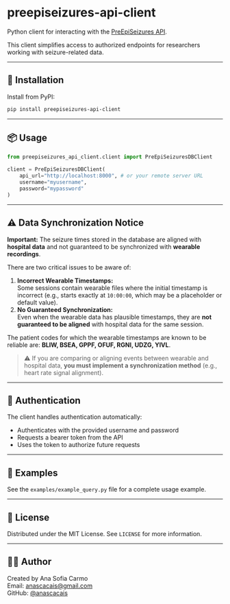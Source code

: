 # preepiseizures-api-client

Python client for interacting with the [PreEpiSeizures API](https://github.com/anascacais/preepiseizures-api).

This client simplifies access to authorized endpoints for researchers working with seizure-related data.

---

## 🚀 Installation

Install from PyPI:

```bash
pip install preepiseizures-api-client
```

---

## 📦 Usage

```python
from preepiseizures_api_client.client import PreEpiSeizuresDBClient

client = PreEpiSeizuresDBClient(
    api_url="http://localhost:8000", # or your remote server URL
    username="myusername",
    password="mypassword"
)
```

---

## ⚠️ Data Synchronization Notice

**Important:** The seizure times stored in the database are aligned with **hospital data** and not guaranteed to be synchronized with **wearable recordings**.

There are two critical issues to be aware of:

1. **Incorrect Wearable Timestamps:**  
   Some sessions contain wearable files where the initial timestamp is incorrect (e.g., starts exactly at `10:00:00`, which may be a placeholder or default value).
2. **No Guaranteed Synchronization:**  
   Even when the wearable data has plausible timestamps, they are **not guaranteed to be aligned** with hospital data for the same session.

The patient codes for which the wearable timestamps are known to be reliable are: **BLIW, BSEA, GPPF, OFUF, RGNI, UDZG, YIVL**.

> ⚠️ If you are comparing or aligning events between wearable and hospital data, **you must implement a synchronization method** (e.g., heart rate signal alignment).

---

## 🔐 Authentication

The client handles authentication automatically:

- Authenticates with the provided username and password
- Requests a bearer token from the API
- Uses the token to authorize future requests

---

## 📂 Examples

See the `examples/example_query.py` file for a complete usage example.

---

## 🧾 License

Distributed under the MIT License. See `LICENSE` for more information.

---

## 🙋‍♀️ Author

Created by Ana Sofia Carmo  
Email: anascacais@gmail.com  
GitHub: [@anascacais](https://github.com/anascacais)
